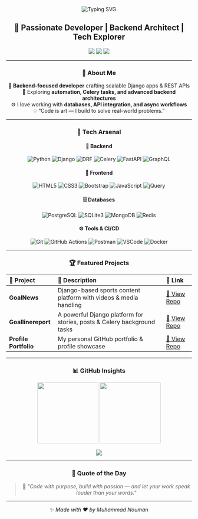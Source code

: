 <!-- 💎 VIP Developer Profile for Muhammad Nouman -->

<div align="center">

<img src="https://readme-typing-svg.herokuapp.com?font=Poppins&weight=600&size=32&duration=3000&pause=500&color=00E0FF&center=true&vCenter=true&width=600&lines=👋+Hi,+I'm+Muhammad+Nouman!;💻+Python+%26+Django+Developer;🚀+Building+Scalable+Backend+Systems;🔥+Automation+%7C+APIs+%7C+Fullstack" alt="Typing SVG" />

<h2>💎 Passionate Developer | Backend Architect | Tech Explorer</h2>

<p align="center">
<a href="mailto:nomannisar769@gmail.com"><img src="https://img.shields.io/badge/Email-D14836?style=for-the-badge&logo=gmail&logoColor=white"/></a>
<a href="https://www.linkedin.com/in/muhammad-nouman-524ab9360/"><img src="https://img.shields.io/badge/LinkedIn-0077B5?style=for-the-badge&logo=linkedin&logoColor=white"/></a>
<a href="https://github.com/MuhammadNouman769"><img src="https://img.shields.io/badge/GitHub-181717?style=for-the-badge&logo=github"/></a>
</p>

---

### 🧠 About Me
🎯 **Backend-focused developer** crafting scalable Django apps & REST APIs  
🌱 Exploring **automation, Celery tasks, and advanced backend architectures**  
⚙️ I love working with **databases, API integration, and async workflows**  
💡 “Code is art — I build to solve real-world problems.”

---

### 🧰 Tech Arsenal

#### 🧠 Backend
![Python](https://img.shields.io/badge/Python-3776AB?style=flat-square&logo=python&logoColor=white)
![Django](https://img.shields.io/badge/Django-092E20?style=flat-square&logo=django&logoColor=white)
![DRF](https://img.shields.io/badge/Django%20REST%20Framework-ff1709?style=flat-square&logo=django&logoColor=white)
![Celery](https://img.shields.io/badge/Celery-37814A?style=flat-square&logo=celery&logoColor=white)
![FastAPI](https://img.shields.io/badge/FastAPI-009688?style=flat-square&logo=fastapi&logoColor=white)
![GraphQL](https://img.shields.io/badge/GraphQL-E10098?style=flat-square&logo=graphql&logoColor=white)

#### 🎨 Frontend
![HTML5](https://img.shields.io/badge/HTML5-E34F26?style=flat-square&logo=html5&logoColor=white)
![CSS3](https://img.shields.io/badge/CSS3-1572B6?style=flat-square&logo=css3&logoColor=white)
![Bootstrap](https://img.shields.io/badge/Bootstrap-7952B3?style=flat-square&logo=bootstrap&logoColor=white)
![JavaScript](https://img.shields.io/badge/JavaScript-F7DF1E?style=flat-square&logo=javascript&logoColor=black)
![jQuery](https://img.shields.io/badge/jQuery-0769AD?style=flat-square&logo=jquery&logoColor=white)

#### 🗄️ Databases
![PostgreSQL](https://img.shields.io/badge/PostgreSQL-316192?style=flat-square&logo=postgresql&logoColor=white)
![SQLite3](https://img.shields.io/badge/SQLite3-003B57?style=flat-square&logo=sqlite&logoColor=white)
![MongoDB](https://img.shields.io/badge/MongoDB-47A248?style=flat-square&logo=mongodb&logoColor=white)
![Redis](https://img.shields.io/badge/Redis-DC382D?style=flat-square&logo=redis&logoColor=white)

#### ⚙️ Tools & CI/CD
![Git](https://img.shields.io/badge/Git-F05032?style=flat-square&logo=git&logoColor=white)
![GitHub Actions](https://img.shields.io/badge/GitHub%20Actions-2088FF?style=flat-square&logo=githubactions&logoColor=white)
![Postman](https://img.shields.io/badge/Postman-FF6C37?style=flat-square&logo=postman&logoColor=white)
![VSCode](https://img.shields.io/badge/VSCode-007ACC?style=flat-square&logo=visual-studio-code&logoColor=white)
![Docker](https://img.shields.io/badge/Docker-2496ED?style=flat-square&logo=docker&logoColor=white)

---

### 🏆 Featured Projects

| 🚀 Project | 📝 Description | 🔗 Link |
|:-----------|:-----------------|:--------|
| **GoalNews** | Django-based sports content platform with videos & media handling | [🔗 View Repo](https://github.com/MuhammadNouman769/goalnews) |
| **Goallinereport** | A powerful Django platform for stories, posts & Celery background tasks | [🔗 View Repo](https://github.com/MuhammadNouman769/Goallinereport) |
| **Profile Portfolio** | My personal GitHub portfolio & profile showcase | [🔗 View Repo](https://github.com/MuhammadNouman769/MuhammadNouman769) |

---

### 📊 GitHub Insights
<p align="center">
  <img src="https://github-readme-stats.vercel.app/api?username=MuhammadNouman769&show_icons=true&theme=tokyonight&hide_border=true&border_radius=15" height="165">
  <img src="https://github-readme-streak-stats.herokuapp.com?user=MuhammadNouman769&theme=tokyonight&hide_border=true&border_radius=15" height="165">
</p>

<p align="center">
  <img src="https://github-readme-stats.vercel.app/api/top-langs/?username=MuhammadNouman769&layout=compact&theme=tokyonight&hide_border=true&border_radius=15">
</p>

---

### 💬 Quote of the Day
> 🧠 *"Code with purpose, build with passion — and let your work speak louder than your words."*

---

✨ _Made with ❤️ by Muhammad Nouman_
</div>
